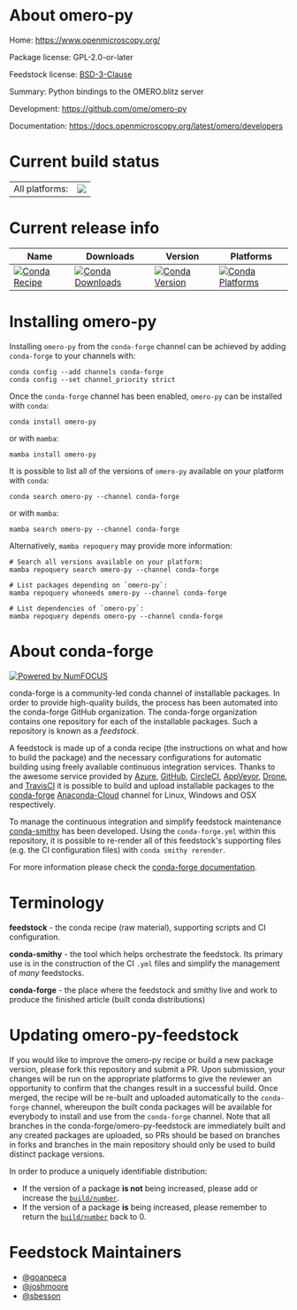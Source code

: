 About omero-py
==============

Home: https://www.openmicroscopy.org/

Package license: GPL-2.0-or-later

Feedstock license: [BSD-3-Clause](https://github.com/conda-forge/omero-py-feedstock/blob/main/LICENSE.txt)

Summary: Python bindings to the OMERO.blitz server

Development: https://github.com/ome/omero-py

Documentation: https://docs.openmicroscopy.org/latest/omero/developers

Current build status
====================


<table><tr><td>All platforms:</td>
    <td>
      <a href="https://dev.azure.com/conda-forge/feedstock-builds/_build/latest?definitionId=15816&branchName=main">
        <img src="https://dev.azure.com/conda-forge/feedstock-builds/_apis/build/status/omero-py-feedstock?branchName=main">
      </a>
    </td>
  </tr>
</table>

Current release info
====================

| Name | Downloads | Version | Platforms |
| --- | --- | --- | --- |
| [![Conda Recipe](https://img.shields.io/badge/recipe-omero--py-green.svg)](https://anaconda.org/conda-forge/omero-py) | [![Conda Downloads](https://img.shields.io/conda/dn/conda-forge/omero-py.svg)](https://anaconda.org/conda-forge/omero-py) | [![Conda Version](https://img.shields.io/conda/vn/conda-forge/omero-py.svg)](https://anaconda.org/conda-forge/omero-py) | [![Conda Platforms](https://img.shields.io/conda/pn/conda-forge/omero-py.svg)](https://anaconda.org/conda-forge/omero-py) |

Installing omero-py
===================

Installing `omero-py` from the `conda-forge` channel can be achieved by adding `conda-forge` to your channels with:

```
conda config --add channels conda-forge
conda config --set channel_priority strict
```

Once the `conda-forge` channel has been enabled, `omero-py` can be installed with `conda`:

```
conda install omero-py
```

or with `mamba`:

```
mamba install omero-py
```

It is possible to list all of the versions of `omero-py` available on your platform with `conda`:

```
conda search omero-py --channel conda-forge
```

or with `mamba`:

```
mamba search omero-py --channel conda-forge
```

Alternatively, `mamba repoquery` may provide more information:

```
# Search all versions available on your platform:
mamba repoquery search omero-py --channel conda-forge

# List packages depending on `omero-py`:
mamba repoquery whoneeds omero-py --channel conda-forge

# List dependencies of `omero-py`:
mamba repoquery depends omero-py --channel conda-forge
```


About conda-forge
=================

[![Powered by
NumFOCUS](https://img.shields.io/badge/powered%20by-NumFOCUS-orange.svg?style=flat&colorA=E1523D&colorB=007D8A)](https://numfocus.org)

conda-forge is a community-led conda channel of installable packages.
In order to provide high-quality builds, the process has been automated into the
conda-forge GitHub organization. The conda-forge organization contains one repository
for each of the installable packages. Such a repository is known as a *feedstock*.

A feedstock is made up of a conda recipe (the instructions on what and how to build
the package) and the necessary configurations for automatic building using freely
available continuous integration services. Thanks to the awesome service provided by
[Azure](https://azure.microsoft.com/en-us/services/devops/), [GitHub](https://github.com/),
[CircleCI](https://circleci.com/), [AppVeyor](https://www.appveyor.com/),
[Drone](https://cloud.drone.io/welcome), and [TravisCI](https://travis-ci.com/)
it is possible to build and upload installable packages to the
[conda-forge](https://anaconda.org/conda-forge) [Anaconda-Cloud](https://anaconda.org/)
channel for Linux, Windows and OSX respectively.

To manage the continuous integration and simplify feedstock maintenance
[conda-smithy](https://github.com/conda-forge/conda-smithy) has been developed.
Using the ``conda-forge.yml`` within this repository, it is possible to re-render all of
this feedstock's supporting files (e.g. the CI configuration files) with ``conda smithy rerender``.

For more information please check the [conda-forge documentation](https://conda-forge.org/docs/).

Terminology
===========

**feedstock** - the conda recipe (raw material), supporting scripts and CI configuration.

**conda-smithy** - the tool which helps orchestrate the feedstock.
                   Its primary use is in the construction of the CI ``.yml`` files
                   and simplify the management of *many* feedstocks.

**conda-forge** - the place where the feedstock and smithy live and work to
                  produce the finished article (built conda distributions)


Updating omero-py-feedstock
===========================

If you would like to improve the omero-py recipe or build a new
package version, please fork this repository and submit a PR. Upon submission,
your changes will be run on the appropriate platforms to give the reviewer an
opportunity to confirm that the changes result in a successful build. Once
merged, the recipe will be re-built and uploaded automatically to the
`conda-forge` channel, whereupon the built conda packages will be available for
everybody to install and use from the `conda-forge` channel.
Note that all branches in the conda-forge/omero-py-feedstock are
immediately built and any created packages are uploaded, so PRs should be based
on branches in forks and branches in the main repository should only be used to
build distinct package versions.

In order to produce a uniquely identifiable distribution:
 * If the version of a package **is not** being increased, please add or increase
   the [``build/number``](https://docs.conda.io/projects/conda-build/en/latest/resources/define-metadata.html#build-number-and-string).
 * If the version of a package **is** being increased, please remember to return
   the [``build/number``](https://docs.conda.io/projects/conda-build/en/latest/resources/define-metadata.html#build-number-and-string)
   back to 0.

Feedstock Maintainers
=====================

* [@goanpeca](https://github.com/goanpeca/)
* [@joshmoore](https://github.com/joshmoore/)
* [@sbesson](https://github.com/sbesson/)

